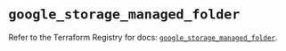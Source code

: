 # `google_storage_managed_folder`

Refer to the Terraform Registry for docs: [`google_storage_managed_folder`](https://registry.terraform.io/providers/hashicorp/google-beta/5.37.0/docs/resources/google_storage_managed_folder).
